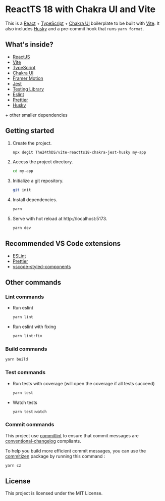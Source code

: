 # ReactTS 18 with Chakra UI and Vite

This is a [React](https://reactjs.org) + [TypeScript](https://www.typescriptlang.org/) + [Chakra UI](https://chakra-ui.com) boilerplate to be built with [Vite](https://vitejs.dev). It also includes [Husky](https://typicode.github.io/husk) and a pre-commit hook that runs `yarn format`.

## What's inside?

- [ReactJS](https://reactjs.org)
- [Vite](https://vitejs.dev)
- [TypeScript](https://www.typescriptlang.org)
- [Chakra UI](https://chakra-ui.com)
- [Framer Motion](https://www.framer.com/motion/)
- [Jest](https://jestjs.io)
- [Testing Library](https://testing-library.com)
- [Eslint](https://eslint.org)
- [Prettier](https://prettier.io)
- [Husky](https://typicode.github.io/husky)

\+ other smaller dependencies

## Getting started

1. Create the project.

   ```bash
   npx degit The24thDS/vite-reactts18-chakra-jest-husky my-app
   ```

2. Access the project directory.

   ```bash
   cd my-app
   ```

3. Initialize a git repository.

   ```bash
   git init
   ```

4. Install dependencies.

   ```bash
   yarn
   ```

5. Serve with hot reload at http://localhost:5173.
   ```bash
   yarn dev
   ```

## Recommended VS Code extensions

- [ESLint](https://marketplace.visualstudio.com/items?itemName=dbaeumer.vscode-eslint)
- [Prettier](https://marketplace.visualstudio.com/items?itemName=esbenp.prettier-vscode)
- [vscode-styled-components](https://marketplace.visualstudio.com/items?itemName=jpoissonnier.vscode-styled-components)

## Other commands

### Lint commands

- Run eslint
  ```bash
  yarn lint
  ```
- Run eslint with fixing
  ```bash
  yarn lint:fix
  ```

### Build commands

```bash
yarn build
```

### Test commands

- Run tests with coverage (will open the coverage if all tests succeed)
  ```bash
  yarn test
  ```
- Watch tests
  ```bash
  yarn test:watch
  ```

### Commit commands
This project use [commitlint](https://github.com/conventional-changelog/commitlint) to ensure that commit messages are [conventional-changelog](https://github.com/conventional-changelog/commitlint/tree/master/@commitlint/config-conventional) compliants.

To help you build more efficient commit messages, you can use the [commitizen](https://github.com/commitizen/cz-cli) package by running this command :
```bash
yarn cz
```

## License

This project is licensed under the MIT License.
